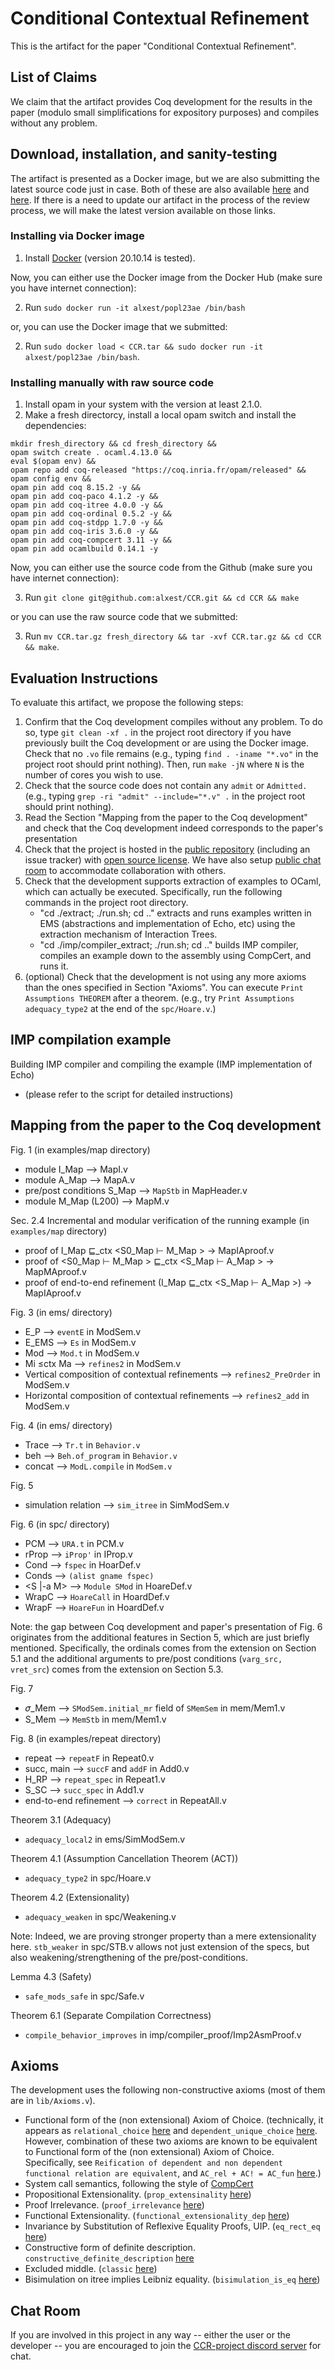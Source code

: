 # Conditional Contextual Refinement

This is the artifact for the paper "Conditional Contextual Refinement".

## List of Claims
We claim that the artifact provides Coq development for the results in
the paper (modulo small simplifications for expository purposes) and
compiles without any problem.

## Download, installation, and sanity-testing
The artifact is presented as a Docker image, but we are also
submitting the latest source code just in case. Both of these are also
available [here](https://github.com/alxest/CCR) and
[here](https://hub.docker.com/repository/docker/alxest/popl23ae).  If
there is a need to update our artifact in the process of the review
process, we will make the latest version available on those links.

### Installing via Docker image
1. Install [Docker](https://www.docker.com/) (version 20.10.14 is
tested).

Now, you can either use the Docker image from the Docker Hub (make
sure you have internet connection):

2. Run `sudo docker run -it alxest/popl23ae /bin/bash`

or, you can use the Docker image that we submitted:

2. Run `sudo docker load < CCR.tar && sudo docker run -it alxest/popl23ae /bin/bash`.


### Installing manually with raw source code
1. Install opam in your system with the version at least 2.1.0.
2. Make a fresh directorcy, install a local opam switch and install the dependencies:
```
mkdir fresh_directory && cd fresh_directory &&
opam switch create . ocaml.4.13.0 &&
eval $(opam env) &&
opam repo add coq-released "https://coq.inria.fr/opam/released" &&
opam config env &&
opam pin add coq 8.15.2 -y &&
opam pin add coq-paco 4.1.2 -y &&
opam pin add coq-itree 4.0.0 -y &&
opam pin add coq-ordinal 0.5.2 -y &&
opam pin add coq-stdpp 1.7.0 -y &&
opam pin add coq-iris 3.6.0 -y &&
opam pin add coq-compcert 3.11 -y &&
opam pin add ocamlbuild 0.14.1 -y
```

Now, you can either use the source code from the Github (make sure you
have internet connection):

3. Run `git clone git@github.com:alxest/CCR.git && cd CCR && make`

or you can use the raw source code that we submitted:

3. Run `mv CCR.tar.gz fresh_directory && tar -xvf CCR.tar.gz && cd CCR && make`.

## Evaluation Instructions
To evaluate this artifact, we propose the following steps:
1. Confirm that the Coq development compiles without any problem.  To
   do so, type `git clean -xf .` in the project root directory if you
   have previously built the Coq development or are using the Docker
   image. Check that no `.vo` file remains (e.g., typing `find
   . -iname "*.vo"` in the project root should print nothing). Then,
   run `make -jN` where `N` is the number of cores you wish to use.
2. Check that the source code does not contain any `admit` or
   `Admitted.` (e.g., typing `grep -ri "admit" --include="*.v" .`  in
   the project root should print nothing).
3. Read the Section "Mapping from the paper to the Coq development"
   and check that the Coq development indeed corresponds to the
   paper's presentation
4. Check that the project is hosted in the [public
   repository](https://github.com/alxest/CCR) (including an issue
   tracker) with [open source
   license](https://github.com/alxest/CCR/blob/popl23ae/LICENSE). We
   have also setup [public chat room](https://discord.gg/jQezqzJZ) to
   accommodate collaboration with others.
5. Check that the development supports extraction of examples to
   OCaml, which can actually be executed. Specifically, run the
   following commands in the project root directory.
   - "cd ./extract; ./run.sh; cd .." extracts and runs examples
     written in EMS (abstractions and implementation of Echo, etc)
     using the extraction mechanism of Interaction Trees.
   - "cd ./imp/compiler_extract; ./run.sh; cd .." builds IMP compiler,
     compiles an example down to the assembly using CompCert, and runs
     it.
6. (optional) Check that the development is not using any more axioms
   than the ones specified in Section "Axioms". You can execute `Print
   Assumptions THEOREM` after a theorem. (e.g., try `Print Assumptions
   adequacy_type2` at the end of the `spc/Hoare.v`.)
   

## IMP compilation example
Building IMP compiler and compiling the example (IMP implementation of Echo)
-  (please refer to the script for detailed instructions) 

## Mapping from the paper to the Coq development
Fig. 1
(in examples/map directory)
- module I_Map --> MapI.v
- module A_Map --> MapA.v
- pre/post conditions S_Map --> `MapStb` in MapHeader.v
- module M_Map (L200) --> MapM.v

Sec. 2.4 Incremental and modular verification of the running example
(in `examples/map` directory)
- proof of I_Map ⊑_ctx <S0_Map ⊢ M_Map > -> MapIAproof.v
- proof of <S0_Map ⊢ M_Map > ⊑_ctx <S_Map ⊢ A_Map > -> MapMAproof.v
- proof of end-to-end refinement (I_Map ⊑_ctx <S_Map ⊢ A_Map >) -> MapIAproof.v

Fig. 3
(in ems/ directory)
- E_P --> `eventE` in ModSem.v
- E_EMS --> `Es` in ModSem.v
- Mod --> `Mod.t` in ModSem.v
- Mi ≤ctx Ma --> `refines2` in ModSem.v
- Vertical composition of contextual refinements --> `refines2_PreOrder` in ModSem.v
- Horizontal composition of contextual refinements --> `refines2_add` in ModSem.v

Fig. 4
(in ems/ directory)
- Trace --> `Tr.t` in `Behavior.v`
- beh --> `Beh.of_program` in `Behavior.v`
- concat --> `ModL.compile` in `ModSem.v`

Fig. 5
- simulation relation --> `sim_itree` in SimModSem.v

Fig. 6
(in spc/ directory)
- PCM --> `URA.t` in PCM.v
- rProp --> `iProp'` in IProp.v
- Cond --> `fspec` in HoarDef.v
- Conds --> `(alist gname fspec)`
- <S |-a M> --> `Module SMod` in HoareDef.v
- WrapC --> `HoareCall` in HoardDef.v
- WrapF --> `HoareFun` in HoardDef.v 

Note: the gap between Coq development and paper's presentation of
Fig. 6 originates from the additional features in Section 5, which are
just briefly mentioned. Specifically, the ordinals comes from the
extension on Section 5.1 and the additional arguments to pre/post
conditions (`varg_src, vret_src`) comes from the extension on Section
5.3.

Fig. 7
- 𝜎_Mem --> `SModSem.initial_mr` field of `SMemSem` in mem/Mem1.v
- S_Mem --> `MemStb` in mem/Mem1.v

Fig. 8
(in examples/repeat directory)
- repeat --> `repeatF` in Repeat0.v
- succ, main --> `succF` and `addF` in Add0.v
- H_RP --> `repeat_spec` in Repeat1.v
- S_SC --> `succ_spec` in Add1.v
- end-to-end refinement --> `correct` in RepeatAll.v

Theorem 3.1 (Adequacy)
- `adequacy_local2` in ems/SimModSem.v

Theorem 4.1 (Assumption Cancellation Theorem (ACT))
- `adequacy_type2` in spc/Hoare.v

Theorem 4.2 (Extensionality)
- `adequacy_weaken` in spc/Weakening.v

Note: Indeed, we are proving stronger property than a mere
extensionality here. `stb_weaker` in spc/STB.v allows not just
extension of the specs, but also weakening/strengthening of the
pre/post-conditions.

Lemma 4.3 (Safety)
- `safe_mods_safe` in spc/Safe.v

Theorem 6.1 (Separate Compilation Correctness)
- `compile_behavior_improves` in imp/compiler_proof/Imp2AsmProof.v

## Axioms
The development uses the following non-constructive axioms (most of them are in `lib/Axioms.v`).
- Functional form of the (non extensional) Axiom of Choice.
  (technically, it appears as `relational_choice`
  [here](https://coq.inria.fr/library/Coq.Logic.RelationalChoice.html)
  and `dependent_unique_choice`
  [here](https://coq.inria.fr/library/Coq.Logic.ClassicalUniqueChoice.html).
  However, combination of these two axioms are known to be equivalent
  to Functional form of the (non extensional) Axiom of Choice.
  Specifically, see `Reification of dependent and non dependent
  functional relation are equivalent`, and `AC_rel + AC! = AC_fun`
  [here](https://coq.inria.fr/library/Coq.Logic.ChoiceFacts.html).)
- System call semantics, following the style of [CompCert](https://github.com/AbsInt/CompCert/blob/master/common/Events.v#L1483)
- Propositional Extensionality. (`prop_extensinality` [here](https://coq.inria.fr/library/Coq.Logic.ClassicalFacts.html))
- Proof Irrelevance. (`proof_irrelevance` [here](https://coq.inria.fr/library/Coq.Logic.ClassicalFacts.html))
- Functional Extensionality. (`functional_extensionality_dep` [here](https://coq.inria.fr/library/Coq.Logic.FunctionalExtensionality.html))
- Invariance by Substitution of Reflexive Equality Proofs, UIP. (`eq_rect_eq` [here](https://coq.inria.fr/library/Coq.Logic.Eqdep.html))
- Constructive form of definite description. `constructive_definite_description` [here](https://coq.inria.fr/library/Coq.Logic.Description.html)
- Excluded middle. (`classic` [here](https://coq.inria.fr/library/Coq.Logic.Classical_Prop.html))
- Bisimulation on itree implies Leibniz equality. (`bisimulation_is_eq` [here](https://github.com/DeepSpec/InteractionTrees/blob/master/theories/Eq/EqAxiom.v#L18))

## Chat Room
If you are involved in this project in any way -- either the user or
the developer -- you are encouraged to join the [CCR-project discord
server](https://discord.gg/jQezqzJZ) for chat.
